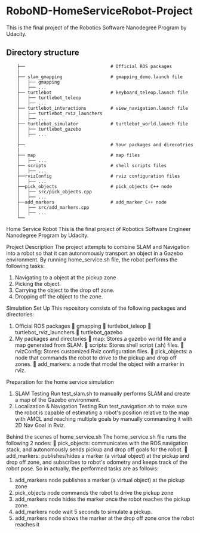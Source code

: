 # RoboND-HomeServiceRobot-Project  
This is the final project of the Robotics Software Nanodegree Program by Udacity.

## Directory structure  
```
    ├──                                # Official ROS packages  
    |  
    ├── slam_gmapping                  # gmapping_demo.launch file                     
    │   ├── gmapping  
    │   ├── ...  
    ├── turtlebot                      # keyboard_teleop.launch file  
    │   ├── turtlebot_teleop  
    │   ├── ...  
    ├── turtlebot_interactions         # view_navigation.launch file        
    │   ├── turtlebot_rviz_launchers  
    │   ├── ...  
    ├── turtlebot_simulator            # turtlebot_world.launch file   
    │   ├── turtlebot_gazebo  
    │   ├── ...  
    │  
    ├──                                # Your packages and direcotries  
    |
    ├── map                            # map files  
    │   ├── ...  
    ├── scripts                        # shell scripts files  
    │   ├── ...  
    ├──rvizConfig                      # rviz configuration files  
    │   ├── ...  
    ├──pick_objects                    # pick_objects C++ node  
    │   ├── src/pick_objects.cpp  
    │   ├── ...  
    ├──add_markers                     # add_marker C++ node  
    │   ├── src/add_markers.cpp  
    │   ├── ...  
    └──  
 ```
Home Service Robot 
This is the final project of Robotics Software Engineer Nanodegree Program by Udacity.

Project Description
The project attempts to combine SLAM and Navigation into a robot so that it can autonomously transport an object in a Gazebo environment. By running home_service.sh file, the robot performs the following tasks:
1.	Navigating to a object at the pickup zone
2.	Picking the object.
3.	Carrying the object to the drop off zone.
4.	Dropping off the object to the zone.






Simulation Set Up
This repository consists of the following packages and directories:
1. Official ROS packages
	gmapping
	turtlebot_teleop		turtlebot_rviz_launchers
	turtlebot_gazebo 
2. My packages and directories
	map: Stores a gazebo world file and a map generated from SLAM.
	scripts: Stores shell script (.sh) files.
	rvizConfig: Stores customized Rviz configuration files.
	pick_objects: a node that commands the robot to drive to the pickup and drop off zones.
	add_markers: a node that model the object with a marker in rviz.

Preparation for the home service simulation 
1. SLAM Testing
Run test_slam.sh to manually performs SLAM and create a map of the Gazebo environment.
2. Localization & Navigation Testing
Run test_navigation.sh to make sure the robot is capable of estimating a robot's position relative to the map with AMCL and reaching multiple goals by manually commanding it with 2D Nav Goal in Rviz.
     
Behind the scenes of home_service.sh
The home_service.sh file runs the following 2 nodes:
	pick_objects: communicates with the ROS navigation stack, and autonomously sends pickup and drop off goals for the robot.
	add_markers: publishes/hides a marker (a virtual object) at the pickup and drop off zone, and subscribes to robot's odometry and keeps track of the robot pose.
So in actually, the performed tasks are as follows: 
1.	add_markers node publishes a marker (a virtual object) at the pickup zone
2.	pick_objects node commands the robot to drive the pickup zone
3.	add_markers node hides the marker once the robot reaches the pickup zone. 
4.	add_markers node wait 5 seconds to simulate a pickup.
  5.  add_markers node shows the marker at the drop off zone once the robot reaches it


